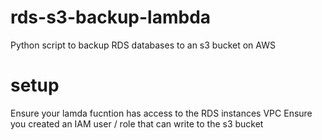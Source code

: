 # rds-s3-backup-lambda
Python script to backup RDS databases to an s3 bucket on AWS

# setup 
Ensure your lamda fucntion has access to the RDS instances VPC
Ensure you created an IAM user / role that can write to the s3 bucket

